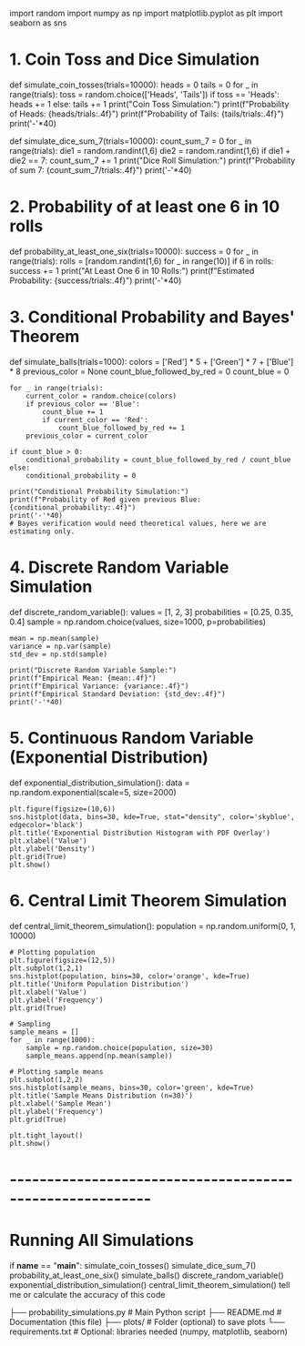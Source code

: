 import random
import numpy as np
import matplotlib.pyplot as plt
import seaborn as sns

# 1. Coin Toss and Dice Simulation
def simulate_coin_tosses(trials=10000):
    heads = 0
    tails = 0
    for _ in range(trials):
        toss = random.choice(['Heads', 'Tails'])
        if toss == 'Heads':
            heads += 1
        else:
            tails += 1
    print("Coin Toss Simulation:")
    print(f"Probability of Heads: {heads/trials:.4f}")
    print(f"Probability of Tails: {tails/trials:.4f}")
    print('-'*40)

def simulate_dice_sum_7(trials=10000):
    count_sum_7 = 0
    for _ in range(trials):
        die1 = random.randint(1,6)
        die2 = random.randint(1,6)
        if die1 + die2 == 7:
            count_sum_7 += 1
    print("Dice Roll Simulation:")
    print(f"Probability of sum 7: {count_sum_7/trials:.4f}")
    print('-'*40)

# 2. Probability of at least one 6 in 10 rolls
def probability_at_least_one_six(trials=10000):
    success = 0
    for _ in range(trials):
        rolls = [random.randint(1,6) for _ in range(10)]
        if 6 in rolls:
            success += 1
    print("At Least One 6 in 10 Rolls:")
    print(f"Estimated Probability: {success/trials:.4f}")
    print('-'*40)

# 3. Conditional Probability and Bayes' Theorem
def simulate_balls(trials=1000):
    colors = ['Red'] * 5 + ['Green'] * 7 + ['Blue'] * 8
    previous_color = None
    count_blue_followed_by_red = 0
    count_blue = 0

    for _ in range(trials):
        current_color = random.choice(colors)
        if previous_color == 'Blue':
            count_blue += 1
            if current_color == 'Red':
                count_blue_followed_by_red += 1
        previous_color = current_color

    if count_blue > 0:
        conditional_probability = count_blue_followed_by_red / count_blue
    else:
        conditional_probability = 0

    print("Conditional Probability Simulation:")
    print(f"Probability of Red given previous Blue: {conditional_probability:.4f}")
    print('-'*40)
    # Bayes verification would need theoretical values, here we are estimating only.

# 4. Discrete Random Variable Simulation
def discrete_random_variable():
    values = [1, 2, 3]
    probabilities = [0.25, 0.35, 0.4]
    sample = np.random.choice(values, size=1000, p=probabilities)

    mean = np.mean(sample)
    variance = np.var(sample)
    std_dev = np.std(sample)

    print("Discrete Random Variable Sample:")
    print(f"Empirical Mean: {mean:.4f}")
    print(f"Empirical Variance: {variance:.4f}")
    print(f"Empirical Standard Deviation: {std_dev:.4f}")
    print('-'*40)

# 5. Continuous Random Variable (Exponential Distribution)
def exponential_distribution_simulation():
    data = np.random.exponential(scale=5, size=2000)

    plt.figure(figsize=(10,6))
    sns.histplot(data, bins=30, kde=True, stat="density", color='skyblue', edgecolor='black')
    plt.title('Exponential Distribution Histogram with PDF Overlay')
    plt.xlabel('Value')
    plt.ylabel('Density')
    plt.grid(True)
    plt.show()

# 6. Central Limit Theorem Simulation
def central_limit_theorem_simulation():
    population = np.random.uniform(0, 1, 10000)
    
    # Plotting population
    plt.figure(figsize=(12,5))
    plt.subplot(1,2,1)
    sns.histplot(population, bins=30, color='orange', kde=True)
    plt.title('Uniform Population Distribution')
    plt.xlabel('Value')
    plt.ylabel('Frequency')
    plt.grid(True)

    # Sampling
    sample_means = []
    for _ in range(1000):
        sample = np.random.choice(population, size=30)
        sample_means.append(np.mean(sample))
    
    # Plotting sample means
    plt.subplot(1,2,2)
    sns.histplot(sample_means, bins=30, color='green', kde=True)
    plt.title('Sample Means Distribution (n=30)')
    plt.xlabel('Sample Mean')
    plt.ylabel('Frequency')
    plt.grid(True)

    plt.tight_layout()
    plt.show()

# ---------------------------------------------------------
# Running All Simulations
if __name__ == "__main__":
    simulate_coin_tosses()
    simulate_dice_sum_7()
    probability_at_least_one_six()
    simulate_balls()
    discrete_random_variable()
    exponential_distribution_simulation()
    central_limit_theorem_simulation()
tell me or calculate the accuracy of this code

├── probability_simulations.py   # Main Python script
├── README.md                    # Documentation (this file)
├── plots/                       # Folder (optional) to save plots
└── requirements.txt             # Optional: libraries needed (numpy, matplotlib, seaborn)

